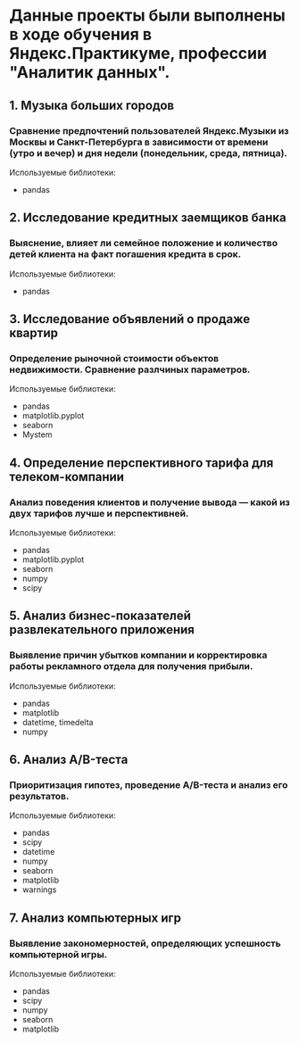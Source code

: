 # Данные проекты были выполнены в ходе обучения в Яндекс.Практикуме, профессии "Аналитик данных".

## 1. Музыка больших городов	
### Сравнение предпочтений пользователей Яндекс.Музыки из Москвы и Санкт-Петербурга в зависимости от времени (утро и вечер) и дня недели (понедельник, среда, пятница).	
Используемые библиотеки: 
- pandas

## 2. Исследование кредитных заемщиков банка	
### Выяснение, влияет ли семейное положение и количество детей клиента на факт погашения кредита в срок.
Используемые библиотеки: 
- pandas

## 3. Исследование объявлений о продаже квартир	
### Определение рыночной стоимости объектов недвижимости. Сравнение разлчиных параметров.
Используемые библиотеки: 
- pandas
- matplotlib.pyplot
- seaborn
- Mystem

## 4. Определение перспективного тарифа для телеком-компании
### Анализ поведения клиентов и получение вывода — какой из двух тарифов лучше и перспективней.
Используемые библиотеки: 
- pandas
- matplotlib.pyplot
- seaborn
- numpy
- scipy

## 5. Анализ бизнес-показателей развлекательного приложения
### Выявление причин убытков компании и корректировка работы рекламного отдела для получения прибыли.
Используемые библиотеки: 
- pandas
- matplotlib
- datetime, timedelta
- numpy

## 6. Анализ A/B-теста
### Приоритизация гипотез, проведение A/B-теста и анализ его результатов.
Используемые библиотеки: 
- pandas
- scipy
- datetime
- numpy
- seaborn
- matplotlib
- warnings

## 7. Анализ компьютерных игр
### Выявление закономерностей, определяющих успешность компьютерной игры.
Используемые библиотеки: 
- pandas
- scipy
- numpy
- seaborn
- matplotlib
